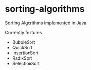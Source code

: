# sorting-algorithms
Sorting Algorithms implemented in Java

Currently features

- BubbleSort
- QuickSort
- InsertionSort
- RadixSort
- SelectionSort
